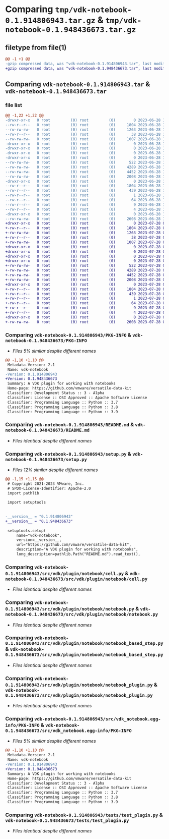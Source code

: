 # Comparing `tmp/vdk-notebook-0.1.914806943.tar.gz` & `tmp/vdk-notebook-0.1.948436673.tar.gz`

## filetype from file(1)

```diff
@@ -1 +1 @@
-gzip compressed data, was "vdk-notebook-0.1.914806943.tar", last modified: Wed Jun 28 13:44:31 2023, max compression
+gzip compressed data, was "vdk-notebook-0.1.948436673.tar", last modified: Fri Jul 28 09:43:19 2023, max compression
```

## Comparing `vdk-notebook-0.1.914806943.tar` & `vdk-notebook-0.1.948436673.tar`

### file list

```diff
@@ -1,22 +1,22 @@
-drwxr-xr-x   0 root         (0) root         (0)        0 2023-06-28 13:44:31.500340 vdk-notebook-0.1.914806943/
--rw-r--r--   0 root         (0) root         (0)     1804 2023-06-28 13:44:31.500340 vdk-notebook-0.1.914806943/PKG-INFO
--rw-rw-rw-   0 root         (0) root         (0)     1263 2023-06-28 13:44:17.000000 vdk-notebook-0.1.914806943/README.md
--rw-r--r--   0 root         (0) root         (0)       38 2023-06-28 13:44:31.500340 vdk-notebook-0.1.914806943/setup.cfg
--rw-rw-rw-   0 root         (0) root         (0)     1007 2023-06-28 13:44:21.000000 vdk-notebook-0.1.914806943/setup.py
-drwxr-xr-x   0 root         (0) root         (0)        0 2023-06-28 13:44:31.500340 vdk-notebook-0.1.914806943/src/
-drwxr-xr-x   0 root         (0) root         (0)        0 2023-06-28 13:44:31.500340 vdk-notebook-0.1.914806943/src/vdk/
-drwxr-xr-x   0 root         (0) root         (0)        0 2023-06-28 13:44:31.500340 vdk-notebook-0.1.914806943/src/vdk/plugin/
-drwxr-xr-x   0 root         (0) root         (0)        0 2023-06-28 13:44:31.500340 vdk-notebook-0.1.914806943/src/vdk/plugin/notebook/
--rw-rw-rw-   0 root         (0) root         (0)      522 2023-06-28 13:44:17.000000 vdk-notebook-0.1.914806943/src/vdk/plugin/notebook/cell.py
--rw-rw-rw-   0 root         (0) root         (0)     4289 2023-06-28 13:44:17.000000 vdk-notebook-0.1.914806943/src/vdk/plugin/notebook/notebook.py
--rw-rw-rw-   0 root         (0) root         (0)     4452 2023-06-28 13:44:17.000000 vdk-notebook-0.1.914806943/src/vdk/plugin/notebook/notebook_based_step.py
--rw-rw-rw-   0 root         (0) root         (0)     2008 2023-06-28 13:44:17.000000 vdk-notebook-0.1.914806943/src/vdk/plugin/notebook/notebook_plugin.py
-drwxr-xr-x   0 root         (0) root         (0)        0 2023-06-28 13:44:31.500340 vdk-notebook-0.1.914806943/src/vdk_notebook.egg-info/
--rw-r--r--   0 root         (0) root         (0)     1804 2023-06-28 13:44:31.000000 vdk-notebook-0.1.914806943/src/vdk_notebook.egg-info/PKG-INFO
--rw-r--r--   0 root         (0) root         (0)      439 2023-06-28 13:44:31.000000 vdk-notebook-0.1.914806943/src/vdk_notebook.egg-info/SOURCES.txt
--rw-r--r--   0 root         (0) root         (0)        1 2023-06-28 13:44:31.000000 vdk-notebook-0.1.914806943/src/vdk_notebook.egg-info/dependency_links.txt
--rw-r--r--   0 root         (0) root         (0)       64 2023-06-28 13:44:31.000000 vdk-notebook-0.1.914806943/src/vdk_notebook.egg-info/entry_points.txt
--rw-r--r--   0 root         (0) root         (0)        9 2023-06-28 13:44:31.000000 vdk-notebook-0.1.914806943/src/vdk_notebook.egg-info/requires.txt
--rw-r--r--   0 root         (0) root         (0)        4 2023-06-28 13:44:31.000000 vdk-notebook-0.1.914806943/src/vdk_notebook.egg-info/top_level.txt
-drwxr-xr-x   0 root         (0) root         (0)        0 2023-06-28 13:44:31.500340 vdk-notebook-0.1.914806943/tests/
--rw-rw-rw-   0 root         (0) root         (0)     2608 2023-06-28 13:44:17.000000 vdk-notebook-0.1.914806943/tests/test_plugin.py
+drwxr-xr-x   0 root         (0) root         (0)        0 2023-07-28 09:43:19.340386 vdk-notebook-0.1.948436673/
+-rw-r--r--   0 root         (0) root         (0)     1804 2023-07-28 09:43:19.340386 vdk-notebook-0.1.948436673/PKG-INFO
+-rw-rw-rw-   0 root         (0) root         (0)     1263 2023-07-28 09:42:58.000000 vdk-notebook-0.1.948436673/README.md
+-rw-r--r--   0 root         (0) root         (0)       38 2023-07-28 09:43:19.340386 vdk-notebook-0.1.948436673/setup.cfg
+-rw-rw-rw-   0 root         (0) root         (0)     1007 2023-07-28 09:43:07.000000 vdk-notebook-0.1.948436673/setup.py
+drwxr-xr-x   0 root         (0) root         (0)        0 2023-07-28 09:43:19.336386 vdk-notebook-0.1.948436673/src/
+drwxr-xr-x   0 root         (0) root         (0)        0 2023-07-28 09:43:19.336386 vdk-notebook-0.1.948436673/src/vdk/
+drwxr-xr-x   0 root         (0) root         (0)        0 2023-07-28 09:43:19.336386 vdk-notebook-0.1.948436673/src/vdk/plugin/
+drwxr-xr-x   0 root         (0) root         (0)        0 2023-07-28 09:43:19.336386 vdk-notebook-0.1.948436673/src/vdk/plugin/notebook/
+-rw-rw-rw-   0 root         (0) root         (0)      522 2023-07-28 09:42:58.000000 vdk-notebook-0.1.948436673/src/vdk/plugin/notebook/cell.py
+-rw-rw-rw-   0 root         (0) root         (0)     4289 2023-07-28 09:42:58.000000 vdk-notebook-0.1.948436673/src/vdk/plugin/notebook/notebook.py
+-rw-rw-rw-   0 root         (0) root         (0)     4452 2023-07-28 09:42:58.000000 vdk-notebook-0.1.948436673/src/vdk/plugin/notebook/notebook_based_step.py
+-rw-rw-rw-   0 root         (0) root         (0)     2008 2023-07-28 09:42:58.000000 vdk-notebook-0.1.948436673/src/vdk/plugin/notebook/notebook_plugin.py
+drwxr-xr-x   0 root         (0) root         (0)        0 2023-07-28 09:43:19.336386 vdk-notebook-0.1.948436673/src/vdk_notebook.egg-info/
+-rw-r--r--   0 root         (0) root         (0)     1804 2023-07-28 09:43:19.000000 vdk-notebook-0.1.948436673/src/vdk_notebook.egg-info/PKG-INFO
+-rw-r--r--   0 root         (0) root         (0)      439 2023-07-28 09:43:19.000000 vdk-notebook-0.1.948436673/src/vdk_notebook.egg-info/SOURCES.txt
+-rw-r--r--   0 root         (0) root         (0)        1 2023-07-28 09:43:19.000000 vdk-notebook-0.1.948436673/src/vdk_notebook.egg-info/dependency_links.txt
+-rw-r--r--   0 root         (0) root         (0)       64 2023-07-28 09:43:19.000000 vdk-notebook-0.1.948436673/src/vdk_notebook.egg-info/entry_points.txt
+-rw-r--r--   0 root         (0) root         (0)        9 2023-07-28 09:43:19.000000 vdk-notebook-0.1.948436673/src/vdk_notebook.egg-info/requires.txt
+-rw-r--r--   0 root         (0) root         (0)        4 2023-07-28 09:43:19.000000 vdk-notebook-0.1.948436673/src/vdk_notebook.egg-info/top_level.txt
+drwxr-xr-x   0 root         (0) root         (0)        0 2023-07-28 09:43:19.336386 vdk-notebook-0.1.948436673/tests/
+-rw-rw-rw-   0 root         (0) root         (0)     2608 2023-07-28 09:42:58.000000 vdk-notebook-0.1.948436673/tests/test_plugin.py
```

### Comparing `vdk-notebook-0.1.914806943/PKG-INFO` & `vdk-notebook-0.1.948436673/PKG-INFO`

 * *Files 5% similar despite different names*

```diff
@@ -1,10 +1,10 @@
 Metadata-Version: 2.1
 Name: vdk-notebook
-Version: 0.1.914806943
+Version: 0.1.948436673
 Summary: A VDK plugin for working with notebooks
 Home-page: https://github.com/vmware/versatile-data-kit
 Classifier: Development Status :: 3 - Alpha
 Classifier: License :: OSI Approved :: Apache Software License
 Classifier: Programming Language :: Python :: 3.7
 Classifier: Programming Language :: Python :: 3.8
 Classifier: Programming Language :: Python :: 3.9
```

### Comparing `vdk-notebook-0.1.914806943/README.md` & `vdk-notebook-0.1.948436673/README.md`

 * *Files identical despite different names*

### Comparing `vdk-notebook-0.1.914806943/setup.py` & `vdk-notebook-0.1.948436673/setup.py`

 * *Files 12% similar despite different names*

```diff
@@ -1,15 +1,15 @@
 # Copyright 2021-2023 VMware, Inc.
 # SPDX-License-Identifier: Apache-2.0
 import pathlib
 
 import setuptools
 
 
-__version__ = "0.1.914806943"
+__version__ = "0.1.948436673"
 
 setuptools.setup(
     name="vdk-notebook",
     version=__version__,
     url="https://github.com/vmware/versatile-data-kit",
     description="A VDK plugin for working with notebooks",
     long_description=pathlib.Path("README.md").read_text(),
```

### Comparing `vdk-notebook-0.1.914806943/src/vdk/plugin/notebook/cell.py` & `vdk-notebook-0.1.948436673/src/vdk/plugin/notebook/cell.py`

 * *Files identical despite different names*

### Comparing `vdk-notebook-0.1.914806943/src/vdk/plugin/notebook/notebook.py` & `vdk-notebook-0.1.948436673/src/vdk/plugin/notebook/notebook.py`

 * *Files identical despite different names*

### Comparing `vdk-notebook-0.1.914806943/src/vdk/plugin/notebook/notebook_based_step.py` & `vdk-notebook-0.1.948436673/src/vdk/plugin/notebook/notebook_based_step.py`

 * *Files identical despite different names*

### Comparing `vdk-notebook-0.1.914806943/src/vdk/plugin/notebook/notebook_plugin.py` & `vdk-notebook-0.1.948436673/src/vdk/plugin/notebook/notebook_plugin.py`

 * *Files identical despite different names*

### Comparing `vdk-notebook-0.1.914806943/src/vdk_notebook.egg-info/PKG-INFO` & `vdk-notebook-0.1.948436673/src/vdk_notebook.egg-info/PKG-INFO`

 * *Files 5% similar despite different names*

```diff
@@ -1,10 +1,10 @@
 Metadata-Version: 2.1
 Name: vdk-notebook
-Version: 0.1.914806943
+Version: 0.1.948436673
 Summary: A VDK plugin for working with notebooks
 Home-page: https://github.com/vmware/versatile-data-kit
 Classifier: Development Status :: 3 - Alpha
 Classifier: License :: OSI Approved :: Apache Software License
 Classifier: Programming Language :: Python :: 3.7
 Classifier: Programming Language :: Python :: 3.8
 Classifier: Programming Language :: Python :: 3.9
```

### Comparing `vdk-notebook-0.1.914806943/tests/test_plugin.py` & `vdk-notebook-0.1.948436673/tests/test_plugin.py`

 * *Files identical despite different names*

